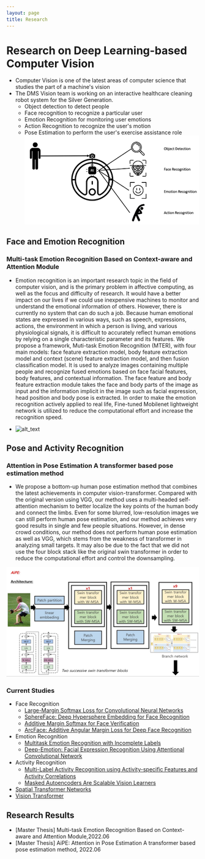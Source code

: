 ```yaml
---
layout: page
title: Research
---
```


# Research on Deep Learning-based Computer Vision
- Computer Vision is one of the latest areas of computer science that studies the part of a machine's vision
- The DMS Vision team is working on an interactive healthcare cleaning robot system for the Silver Generation.
	- Object detection to detect people
	- Face recognition to recognize a particular user
	- Emotion Recognition for monitoring user emotions
	- Action Recognition to recognize the user's motion
	- Pose Estimation to perform the user's exercise assistance role
![alt_text](../research/cvfolder/architecture.jpg)
 
## Face and Emotion Recognition

### Multi-task Emotion Recognition Based on Context-aware and Attention Module
- Emotion recognition is an important research topic in the field of computer vision, and is the primary problem in affective computing, as well as the focus and difficulty of research. It would have a better impact on our lives if we could use inexpensive machines to monitor and understand the emotional information of others. However, there is currently no system that can do such a job. Because human emotional states are expressed in various ways, such as speech, expressions, actions, the environment in which a person is living, and various physiological signals, it is difficult to accurately reflect human emotions by relying on a single characteristic parameter and its features. We propose a framework, Muti-task Emotion Recognition (MTER), with four main models: face feature extraction model, body feature extraction model and context (scene) feature extraction model, and then fusion classification model. It is used to analyze images containing multiple people and recognize fused emotions based on face facial features, body features, and contextual information. The face feature and body feature extraction module takes the face and body parts of the image as input and the information implicit in the image such as facial expression, head position and body pose is extracted. In order to make the emotion recognition actively applied to real life, Fine-tuned Mobilenet lightweight network is utilized to reduce the computational effort and increase the recognition speed.

- ![alt_text](../research/cvfolder/MTER_architecture.jpg)

## Pose and Activity Recognition

### Attention in Pose Estimation A transformer based pose estimation method
- We propose a bottom-up human pose estimation method that combines the latest achievements in computer vision-transformer. Compared with the original version using VGG, our method uses a multi-headed self-attention mechanism to better localize the key points of the human body and connect the limbs. Even for some blurred, low-resolution images we can still perform human pose estimation, and our method achieves very good results in single and few people situations. However, in dense crowd conditions, our method does not perform human pose estimation as well as VGG, which stems from the weakness of transformer in analyzing small targets. It may also be due to the fact that we did not use the four block stack like the original swin transformer in order to reduce the computational effort and control the downsampling.

![alt_text](../research/cvfolder/AiPE_architecture.jpg)
	
### Current Studies
- Face Recognition
	- [Large-Margin Softmax Loss for Convolutional Neural Networks](https://arxiv.org/abs/1612.02295)
	- [SphereFace: Deep Hypersphere Embedding for Face Recognition](https://arxiv.org/abs/1704.08063)
	- [Additive Margin Softmax for Face Verification](https://arxiv.org/abs/1801.05599)
	- [ArcFace: Additive Angular Margin Loss for Deep Face Recognition](https://arxiv.org/abs/1801.07698)
- Emotion Recognition
	- [Multitask Emotion Recognition with Incomplete Labels](https://arxiv.org/abs/2002.03557)
	- [Deep-Emotion: Facial Expression Recognition Using Attentional Convolutional Network](https://arxiv.org/abs/1902.01019)
- Activity Recognition
	- [Multi-Label Activity Recognition using Activity-speciﬁc Features and Activity Correlations](https://arxiv.org/abs/2009.07420)
	- [Masked Autoencoders Are Scalable Vision Learners](https://arxiv.org/abs/2111.06377)
- [Spatial Transformer Networks](https://arxiv.org/abs/1506.02025)
- [Vision Transformer](https://arxiv.org/abs/2010.11929)

## Research Results
- [Master Thesis] Multi-task Emotion Recognition Based on Context-aware and Attention Module,2022.06
- [Master Thesis] AiPE: Attention in Pose Estimation A transformer based pose estimation method, 2022.06


